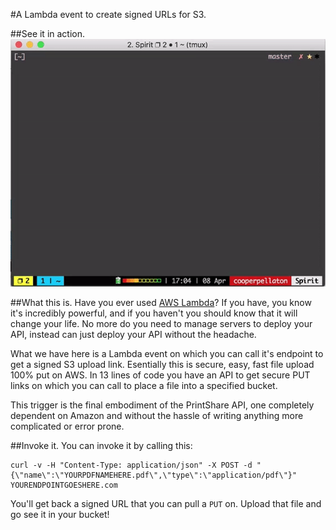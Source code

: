 #A Lambda event to create signed URLs for S3.

##See it in action.
![](TriggerGif.gif)

##What this is.
Have you ever used [AWS Lambda](https://aws.amazon.com/lambda/)? If you have, you know it's incredibly powerful, and if you haven't you should know that it will change your life. No more do you need to manage servers to deploy your API, instead can just deploy your API without the headache.

What we have here is a Lambda event on which you can call it's endpoint to get a signed S3 upload link. Esentially this is secure, easy, fast file upload 100% put on AWS. In 13 lines of code you have an API to get secure PUT links on which you can call to place a file into a specified bucket.

This trigger is the final embodiment of the PrintShare API, one completely dependent on Amazon and without the hassle of writing anything more complicated or error prone. 

##Invoke it.
You can invoke it by calling this:
```
curl -v -H "Content-Type: application/json" -X POST -d "{\"name\":\"YOURPDFNAMEHERE.pdf\",\"type\":\"application/pdf\"}" YOURENDPOINTGOESHERE.com
```
You'll get back a signed URL that you can pull a `PUT` on. Upload that file and go see it in your bucket!

